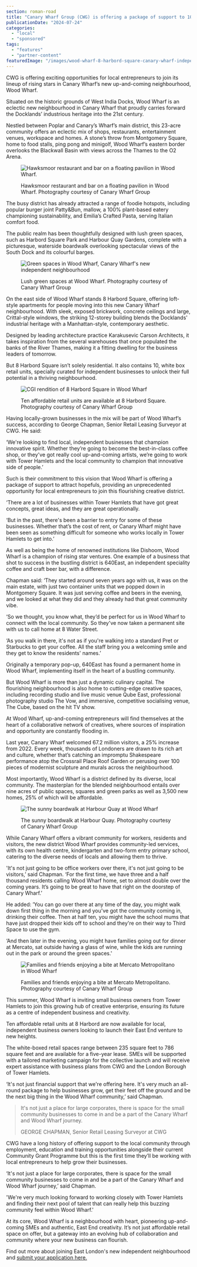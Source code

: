 ```yaml
---
section: roman-road
title: "Canary Wharf Group (CWG) is offering a package of support to 10 pioneering local businesses in Tower Hamlets"
publicationDate: "2024-07-24"
categories: 
  - "local"
  - "sponsored"
tags: 
  - "features"
  - "partner-content"
featuredImage: "/images/wood-wharf-8-harbord-square-canary-wharf-independent-neighbourhood.jpg"
---
```


CWG is offering exciting opportunities for local entrepreneurs to join its lineup of rising stars in Canary Wharf’s new up-and-coming neighbourhood, Wood Wharf.

Situated on the historic grounds of West India Docks, Wood Wharf is an eclectic new neighbourhood in Canary Wharf that proudly carries forward the Docklands’ industrious heritage into the 21st century.

Nestled between Poplar and Canary’s Wharf’s main district, this 23-acre community offers an eclectic mix of shops, restaurants, entertainment venues, workspace and homes. A stone’s throw from Montgomery Square, home to food stalls, ping pong and minigolf, Wood Wharf’s eastern border overlooks the Blackwall Basin with views across the Thames to the O2 Arena.

<figure>

![Hawksmoor restaurant and bar on a floating pavilion in Wood Wharf.](images/hawksmoor-restaurant-wood-wharf-independent-neighbourhood-1024x683.jpg)

<figcaption>

Hawksmoor restaurant and bar on a floating pavilion in Wood Wharf. Photography courtesy of Canary Wharf Group

</figcaption>

</figure>

The busy district has already attracted a range of foodie hotspots, including popular burger joint Patty&Bun, mallow, a 100% plant-based eatery championing sustainability, and Emilia’s Crafted Pasta, serving Italian comfort food.

The public realm has been thoughtfully designed with lush green spaces, such as Harbord Square Park and Harbour Quay Gardens, complete with a picturesque, waterside boardwalk overlooking spectacular views of the South Dock and its colourful barges.

<figure>

![Green spaces in Wood Wharf, Canary Wharf's new independent neighbourhood](images/green-spaces-wood-wharf-canary-wharf-independent-neighbourhood-1024x683.jpg)

<figcaption>

Lush green spaces at Wood Wharf. Photography courtesy of Canary Wharf Group

</figcaption>

</figure>

On the east side of Wood Wharf stands 8 Harbord Square, offering loft-style apartments for people moving into this new Canary Wharf neighbourhood. With sleek, exposed brickwork, concrete ceilings and large, Crittal-style windows, the striking 12-storey building blends the Docklands' industrial heritage with a Manhattan-style, contemporary aesthetic.

Designed by leading architecture practice Karakusevic Carson Architects, it takes inspiration from the several warehouses that once populated the banks of the River Thames, making it a fitting dwelling for the business leaders of tomorrow.

But 8 Harbord Square isn’t solely residential. It also contains 10, white box retail units, specially curated for independent businesses to unlock their full potential in a thriving neighbourhood.

<figure>

![CGI rendition of 8 Harbord Square in Wood Wharf](images/wood-wharf-affordable-retail-space-8-harbord-square-independent-neighbourhood.jpg)

<figcaption>

Ten affordable retail units are available at 8 Harbord Square. Photography courtesy of Canary Wharf Group

</figcaption>

</figure>

Having locally-grown businesses in the mix will be part of Wood Wharf’s success, according to George Chapman, Senior Retail Leasing Surveyor at CWG. He said:

‘We're looking to find local, independent businesses that champion innovative spirit. Whether they’re going to become the best-in-class coffee shop, or they've got really cool up-and-coming artists, we’re going to work with Tower Hamlets and the local community to champion that innovative side of people.’

Such is their commitment to this vision that Wood Wharf is offering a package of support to attract hopefuls, providing an unprecedented opportunity for local entrepreneurs to join this flourishing creative district.

‘There are a lot of businesses within Tower Hamlets that have got great concepts, great ideas, and they are great operationally.

‘But in the past, there's been a barrier to entry for some of these businesses. Whether that’s the cost of rent, or Canary Wharf might have been seen as something difficult for someone who works locally in Tower Hamlets to get into.’

As well as being the home of renowned institutions like Dishoom, Wood Wharf is a champion of rising star ventures. One example of a business that shot to success in the bustling district is 640East, an independent speciality coffee and craft beer bar, with a difference.

Chapman said: ‘They started around seven years ago with us, it was on the main estate, with just two container units that we popped down in Montgomery Square. It was just serving coffee and beers in the evening, and we looked at what they did and they already had that great community vibe.

‘So we thought, you know what, they’d be perfect for us in Wood Wharf to connect with the local community. So they've now taken a permanent site with us to call home at 8 Water Street.

‘As you walk in there, it's not as if you're walking into a standard Pret or Starbucks to get your coffee. All the staff bring you a welcoming smile and they get to know the residents' names.’

Originally a temporary pop-up, 640East has found a permanent home in Wood Wharf, implementing itself in the heart of a bustling community.

But Wood Wharf is more than just a dynamic culinary capital. The flourishing neighbourhood is also home to cutting-edge creative spaces, including recording studio and live music venue Qube East, professional photography studio The Vow, and immersive, competitive socialising venue, The Cube, based on the hit TV show.

At Wood Wharf, up-and-coming entrepreneurs will find themselves at the heart of a collaborative network of creatives, where sources of inspiration and opportunity are constantly flooding in.

Last year, Canary Wharf welcomed 67.2 million visitors, a 25% increase from 2022. Every week, thousands of Londoners are drawn to its rich art and culture, whether that’s catching an impromptu Shakespeare performance atop the Crossrail Place Roof Garden or perusing over 100 pieces of modernist sculpture and murals across the neighbourhood.

Most importantly, Wood Wharf is a district defined by its diverse, local community. The masterplan for the blended neighbourhood entails over nine acres of public spaces, squares and green parks as well as 3,500 new homes, 25% of which will be affordable.

<figure>

![The sunny boardwalk at Harbour Quay at Wood Wharf](images/Harbour-quay-board-walk-wood-walk-canary-wharf-independent-neighbourhood-1024x683.jpg)

<figcaption>

The sunny boardwalk at Harbour Quay. Photography courtesy of Canary Wharf Group

</figcaption>

</figure>

While Canary Wharf offers a vibrant community for workers, residents and visitors, the new district Wood Wharf provides community-led services, with its own health centre, kindergarten and two-form entry primary school, catering to the diverse needs of locals and allowing them to thrive.

'It's not just going to be office workers over there, it's not just going to be visitors,’ said Chapman. ‘For the first time, we have three and a half thousand residents calling Wood Wharf home, set to almost double over the coming years. It’s going to be great to have that right on the doorstep of Canary Wharf.’

He added: ’You can go over there at any time of the day, you might walk down first thing in the morning and you've got the community coming in, drinking their coffee. Then at half ten, you might have the school mums that have just dropped their kids off to school and they're on their way to Third Space to use the gym.

‘And then later in the evening, you might have families going out for dinner at Mercato, sat outside having a glass of wine, while the kids are running out in the park or around the green spaces.'

<figure>

![Families and friends enjoying a bite at Mercato Metropolitano in Wood Wharf](images/Wood-Wharf-Mercato-Metropolitano-independent-neighbourhood-1024x683.jpg)

<figcaption>

Families and friends enjoying a bite at Mercato Metropolitano. Photography courtesy of Canary Wharf Group

</figcaption>

</figure>

This summer, Wood Wharf is inviting small business owners from Tower Hamlets to join this growing hub of creative enterprise, ensuring its future as a centre of independent business and creativity.

Ten affordable retail units at 8 Harbord are now available for local, independent business owners looking to launch their East End venture to new heights.

The white-boxed retail spaces range between 235 square feet to 786 square feet and are available for a five-year lease. SMEs will be supported with a tailored marketing campaign for the collective launch and will receive expert assistance with business plans from CWG and the London Borough of Tower Hamlets.

‘It's not just financial support that we're offering here. It's very much an all-round package to help businesses grow, get their feet off the ground and be the next big thing in the Wood Wharf community,’ said Chapman.

> It's not just a place for large corporates, there is space for the small community businesses to come in and be a part of the Canary Wharf and Wood Wharf journey.
> 
> GEORGE CHAPMAN, Senior Retail Leasing Surveyor at CWG

CWG have a long history of offering support to the local community through employment, education and training opportunities alongside their current Community Grant Programme but this is the first time they’ll be working with local entrepreneurs to help grow their businesses.

‘It's not just a place for large corporates, there is space for the small community businesses to come in and be a part of the Canary Wharf and Wood Wharf journey,’ said Chapman.

'We're very much looking forward to working closely with Tower Hamlets and finding their next pool of talent that can really help this buzzing community feel within Wood Wharf.'

At its core, Wood Wharf is a neighbourhood with heart, pioneering up-and-coming SMEs and authentic, East End creativity. It’s not just affordable retail space on offer, but a gateway into an evolving hub of collaboration and community where your new business can flourish.

Find out more about joining East London's new independent neighbourhood and [submit your application here.](https://group.canarywharf.com/portfolio-and-places/8-harbord-square/)
